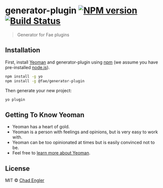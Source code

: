 # generator-plugin [![NPM version][npm-image]][npm-url] [![Build Status][travis-image]][travis-url]
> Generator for Fae plugins

## Installation

First, install [Yeoman](http://yeoman.io) and generator-plugin using [npm](https://www.npmjs.com/) (we assume you have pre-installed [node.js](https://nodejs.org/)).

```bash
npm install -g yo
npm install -g @fae/generator-plugin
```

Then generate your new project:

```bash
yo plugin
```

## Getting To Know Yeoman

 * Yeoman has a heart of gold.
 * Yeoman is a person with feelings and opinions, but is very easy to work with.
 * Yeoman can be too opinionated at times but is easily convinced not to be.
 * Feel free to [learn more about Yeoman](http://yeoman.io/).

## License

MIT © [Chad Engler](https://github.com/englercj)


[npm-image]: https://badge.fury.io/js/%40fae%2Fgenerator-plugin.svg
[npm-url]: https://npmjs.org/package/@fae/generator-plugin
[travis-image]: https://travis-ci.org/Fae/generator-plugin.svg?branch=master
[travis-url]: https://travis-ci.org/Fae/generator-plugin

